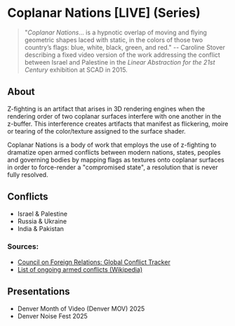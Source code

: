 # Coplanar Nations \[LIVE\] (Series)

>"*Coplanar Nations*... is a hypnotic overlap of moving and flying geometric shapes laced with static, in the colors of those two country’s flags: blue, white, black, green, and red." -- Caroline Stover describing a fixed video version of the work addressing the conflict between Israel and Palestine in the *Linear Abstraction for the 21st Century* exhibition at SCAD in 2015.

## About

Z-fighting is an artifact that arises in 3D rendering engines when the rendering order of two coplanar surfaces interfere with one another in the z-buffer. This interference creates artifacts that manifest as flickering, moire or tearing of the color/texture assigned to the surface shader.

Coplanar Nations is a body of work that employs the use of z-fighting to dramatize open armed conflicts between modern nations, states, peoples and governing bodies by mapping flags as textures onto coplanar surfaces in order to force-render a "compromised state", a resolution that is never fully resolved.

## Conflicts

* Israel & Palestine
* Russia & Ukraine
* India & Pakistan

### Sources:

* [Council on Foreign Relations: Global Conflict Tracker](https://www.cfr.org/global-conflict-tracker)
* [List of ongoing armed conflicts (Wikipedia)](https://en.wikipedia.org/wiki/List_of_ongoing_armed_conflicts)

## Presentations

* Denver Month of Video (Denver MOV) 2025
* Denver Noise Fest 2025

